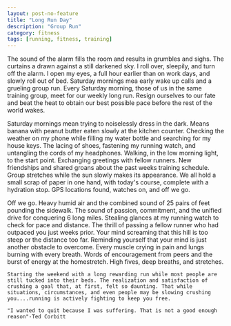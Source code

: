 ```yaml
---
layout: post-no-feature
title: "Long Run Day"
description: "Group Run"
category: fitness
tags: [running, fitness, training]
---
```

 The sound of the alarm fills the room and results in grumbles and sighs. The curtains a drawn against a still darkened sky. I roll over, sleepily, and turn off the alarm. I open my eyes, a full hour earlier than on work days, and slowly roll out of bed. Saturday mornings mea early wake up calls and a grueling group run. Every Saturday morning, those of us in the same training group, meet for our weekly long run. Resign ourselves to our fate and beat the heat to obtain our best possible pace before the rest of the world wakes.

  Saturday mornings mean trying to noiselessly dress in the dark. Means banana with peanut butter eaten slowly at the kitchen counter. Checking the weather on my phone while filling my water bottle and searching for my house keys. The lacing of shoes, fastening my running watch, and untangling the cords of my headphones. Walking, in the low morning light, to the start point. Exchanging greetings with fellow runners. New friendships and shared groans about the past weeks training schedule. Group stretches while the sun slowly makes its appearance. We all hold a small scrap of paper in one hand, with today's course, complete with a hydration stop. GPS locations found, watches on, and off we go.

   Off we go. Heavy humid air and the combined sound of 25 pairs of feet pounding the sidewalk. The sound of passion, commitment, and the unified drive for conquering 6 long miles. Stealing glances at my running watch to check for pace and distance. The thrill of passing a fellow runner who had outpaced you just weeks prior. Your mind screaming that this hill is too steep or the distance too far. Reminding yourself that your mind is just another obstacle to overcome. Every muscle crying in pain and lungs burning with every breath. Words of encouragement from peers and the burst of energy at the homestretch. High fives, deep breaths, and stretches.

    Starting the weekend with a long rewarding run while most people are still tucked into their beds. The realization and satisfaction of crushing a goal that, at first, felt so daunting. That while situations, circumstances, and even people may be slowing crushing you....running is actively fighting to keep you free.

    "I wanted to quit because I was suffering. That is not a good enough reason"-Ted Corbitt
